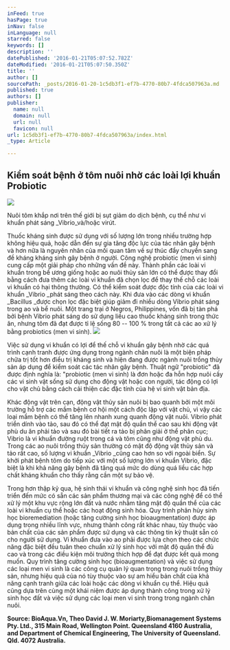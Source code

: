 ```yaml
---
inFeed: true
hasPage: true
inNav: false
inLanguage: null
starred: false
keywords: []
description: ''
datePublished: '2016-01-21T05:07:52.782Z'
dateModified: '2016-01-21T05:07:50.350Z'
title: ''
author: []
sourcePath: _posts/2016-01-20-1c5db3f1-ef7b-4770-80b7-4fdca507963a.md
published: true
authors: []
publisher:
  name: null
  domain: null
  url: null
  favicon: null
url: 1c5db3f1-ef7b-4770-80b7-4fdca507963a/index.html
_type: Article

---
```

## Kiểm soát bệnh ở tôm nuôi nhờ các loài lợi khuẩn Probiotic
![](https://the-grid-user-content.s3-us-west-2.amazonaws.com/0fa7aa1c-6eeb-458a-834b-0b752a977806.jpg)

Nuôi tôm khắp nơi trên thế giới bị sụt giảm do dịch bệnh, cụ thể như vi khuẩn phát sáng _Vibrio_và/hoặc virút. 

Thuốc kháng sinh được sử dụng với số lượng lớn trong nhiều trường hợp không hiệu quả, hoặc dẫn đến sự gia tăng độc lực của tác nhân gây bệnh và hơn nữa là nguyên nhân của mối quan tâm về sự thúc đẩy chuyển sang đề kháng kháng sinh gây bệnh ở người. Công nghệ probiotic (men vi sinh) cung cấp một giải pháp cho những vấn đề này. Thành phần các loài vi khuẩn trong bể ương giống hoặc ao nuôi thủy sản lớn có thể được thay đổi bằng cách đưa thêm các loài vi khuẩn đã chọn lọc để thay thế chỗ các loài vi khuẩn có hại thông thường. Có thể kiểm soát được độc tính của các loài vi khuẩn _Vibrio _phát sáng theo cách này. Khi đưa vào các dòng vi khuẩn _Bacillus _được chọn lọc đặc biệt giúp giảm đi nhiều dòng Vibrio phát sáng trong ao và bể nuôi. Một trang trại ở Negros, Philippines, vốn đã bị tàn phá bởi bệnh Vibrio phát sáng do sử dụng liều cao thuốc kháng sinh trong thức ăn, nhưng tôm đã đạt được tỉ lệ sống 80 -- 100 % trong tất cả các ao xử lý bằng probiotics (men vi sinh).
![](https://the-grid-user-content.s3-us-west-2.amazonaws.com/e78ceed7-519e-4ada-b875-6bb212612115.jpg)

Việc sử dụng vi khuẩn có lợi để thế chỗ vi khuẩn gây bệnh nhờ các quá trình cạnh tranh được ứng dụng trong ngành chăn nuôi là một biện pháp chữa trị tốt hơn điều trị kháng sinh và hiện đang được ngành nuôi trồng thủy sản áp dụng để kiểm soát các tác nhân gây bệnh. Thuật ngữ "probiotic" đã được định nghĩa là: "probiotic (men vi sinh) là đơn hoặc đa hỗn hợp nuôi cấy các vi sinh vật sống sử dụng cho động vật hoặc con người, tác động có lợi cho vật chủ bằng cách cải thiện các đặc tính của hệ vi sinh vật bản địa.

Khác động vật trên cạn, động vật thủy sản nuôi bị bao quanh bởi một môi trường hỗ trợ các mầm bệnh cơ hội một cách độc lập với vật chủ, vì vậy các loại mầm bệnh có thể tăng lên nhanh xung quanh động vật nuôi. Vibrio phát triển dính vào tảo, sau đó có thể đạt mật độ quần thể cao sau khi động vật phù du ăn phải tảo và sau đó bài tiết ra tảo bị phân giải ở thể phân cục; Vibrio là vi khuẩn đường ruột trong cá và tôm cũng như động vật phù du. Trong các ao nuôi trồng thủy sản thường có mật độ động vật thủy sản và tảo rất cao, số lượng vi khuẩn _Vibrio _cũng cao hơn so với ngoài biển. Sự khởi phát bệnh tôm do tiếp xúc với một số lượng lớn vi khuẩn Vibrio, đặc biệt là khi khả năng gây bệnh đã tăng quá mức do dùng quá liều các hợp chất kháng khuẩn cho thấy rằng cần một sự bảo vệ.

Trong hơn thập kỷ qua, hệ sinh thái vi khuẩn và công nghệ sinh học đã tiến triển đến mức có sẵn các sản phẩm thương mại và các công nghệ để có thể xử lý một khu vực rộng lớn đất và nước nhằm tăng mật độ quần thể của các loài vi khuẩn cụ thể hoặc các hoạt động sinh hóa. Quy trình phân hủy sinh học bioremediation (hoặc tăng cường sinh học bioaugmentation) được áp dụng trong nhiều lĩnh vực, nhưng thành công rất khác nhau, tùy thuộc vào bản chất của các sản phẩm được sử dụng và các thông tin kỹ thuật sẵn có cho người sử dụng. Vi khuẩn đưa vào ao phải được lựa chọn theo các chức năng đặc biệt đều tuân theo chuẩn xử lý sinh học với mật độ quần thể đủ cao và trong các điều kiện môi trường thích hợp để đạt được kết quả mong muốn. Quy trình tăng cường sinh học (bioaugmentation) và việc sử dụng các loại men vi sinh là các công cụ quản lý quan trọng trong nuôi trồng thủy sản, nhưng hiệu quả của nó tùy thuộc vào sự am hiểu bản chất của khả năng cạnh tranh giữa các loài hoặc các dòng vi khuẩn cụ thể. Hiệu quả cũng dựa trên cùng một khái niệm được áp dụng thành công trong xử lý sinh học đất và việc sử dụng các loại men vi sinh trong trong ngành chăn nuôi.

**Source: BioAqua.Vn, Theo David J. W. Moriarty,Biomanagement Systems Pty. Ltd., 315 Main Road, Wellington Point. Queensland 4160 Australia, and Department of Chemical Engineering, The University of Queensland. Qld. 4072 Australia.**